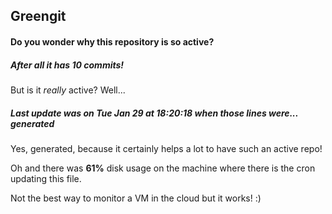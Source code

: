 ## Greengit

#### Do you wonder why this repository is so active?

##### After all it has 10 commits!

But is it *really* active? Well...

##### Last update was on Tue Jan 29 at 18:20:18 when those lines were... generated

Yes, generated, because it certainly helps a lot to have such an active repo!

Oh and there was **61%** disk usage on the machine
where there is the cron updating this file.

Not the best way to monitor a VM in the cloud but it works! :)
